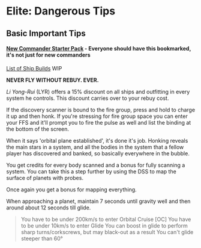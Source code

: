 # Elite: Dangerous Tips

## Basic Important Tips

#### [New Commander Starter Pack](https://imgur.com/a/i7KFV) - Everyone should have this bookmarked, it's not just for new commanders

[List of Ship Builds](./shipbuilds) WIP

**NEVER FLY WITHOUT REBUY. EVER.**


_Li Yong-Rui_ (LYR) offers a 15% discount on all ships and outfitting in every system he controls. This discount carries over to your rebuy cost.

If the discovery scanner is bound to the fire group, press and hold to charge it up and then honk.
If you're stressing for fire group space you can enter your FFS and it'll prompt you to fire the pulse as well and list the binding at the bottom of the screen.

When it says 'orbital plane established', it's done it's job.
Honking reveals the main stars in a system, and all the bodies in the system that a fellow player has discovered and banked, so basically everywhere in the bubble.

You get credits for every body scanned and a bonus for fully scanning a system.
You can take this a step further by using the DSS to map the surface of planets with probes.

Once again you get a bonus for mapping everything.

When approaching a planet, maintain 7 seconds until gravity well and then around about 12 seconds till glide.
>You have to be under 200km/s to enter Orbital Cruise [OC]
>You have to be under 10km/s to enter Glide
>You can boost in glide to perform sharp turns/corkscrews, but may black-out as a result
>You can't glide steeper than 60°
